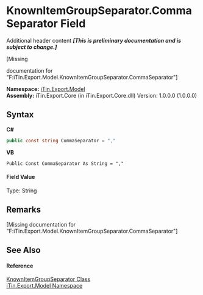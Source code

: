 # KnownItemGroupSeparator.CommaSeparator Field
Additional header content _**\[This is preliminary documentation and is subject to change.\]**_

\[Missing <summary> documentation for "F:iTin.Export.Model.KnownItemGroupSeparator.CommaSeparator"\]

**Namespace:**&nbsp;<a href="ef57ffcc-e95e-b212-5a46-9aa6f5a3511f">iTin.Export.Model</a><br />**Assembly:**&nbsp;iTin.Export.Core (in iTin.Export.Core.dll) Version: 1.0.0.0 (1.0.0.0)

## Syntax

**C#**<br />
``` C#
public const string CommaSeparator = ","
```

**VB**<br />
``` VB
Public Const CommaSeparator As String = ","
```


#### Field Value
Type: String

## Remarks
\[Missing <remarks> documentation for "F:iTin.Export.Model.KnownItemGroupSeparator.CommaSeparator"\]

## See Also


#### Reference
<a href="ca05fe36-dd35-714b-8205-13c0a81dad46">KnownItemGroupSeparator Class</a><br /><a href="ef57ffcc-e95e-b212-5a46-9aa6f5a3511f">iTin.Export.Model Namespace</a><br />